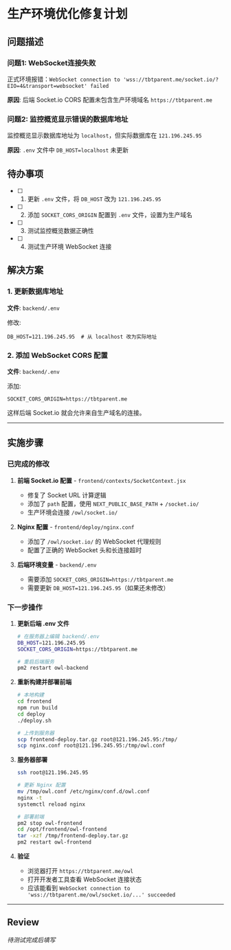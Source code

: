 # 生产环境优化修复计划

## 问题描述

### 问题1: WebSocket连接失败
正式环境报错：`WebSocket connection to 'wss://tbtparent.me/socket.io/?EIO=4&transport=websocket' failed`

**原因**: 后端 Socket.io CORS 配置未包含生产环境域名 `https://tbtparent.me`

### 问题2: 监控概览显示错误的数据库地址
监控概览显示数据库地址为 `localhost`，但实际数据库在 `121.196.245.95`

**原因**: `.env` 文件中 `DB_HOST=localhost` 未更新

## 待办事项

- [ ] 1. 更新 `.env` 文件，将 `DB_HOST` 改为 `121.196.245.95`
- [ ] 2. 添加 `SOCKET_CORS_ORIGIN` 配置到 `.env` 文件，设置为生产域名
- [ ] 3. 测试监控概览数据正确性
- [ ] 4. 测试生产环境 WebSocket 连接

## 解决方案

### 1. 更新数据库地址

**文件**: `backend/.env`

修改:
```env
DB_HOST=121.196.245.95  # 从 localhost 改为实际地址
```

### 2. 添加 WebSocket CORS 配置

**文件**: `backend/.env`

添加:
```env
SOCKET_CORS_ORIGIN=https://tbtparent.me
```

这样后端 Socket.io 就会允许来自生产域名的连接。

---

## 实施步骤

### 已完成的修改

1. **前端 Socket.io 配置** - `frontend/contexts/SocketContext.jsx`
   - 修复了 Socket URL 计算逻辑
   - 添加了 `path` 配置，使用 `NEXT_PUBLIC_BASE_PATH` + `/socket.io/`
   - 生产环境会连接 `/owl/socket.io/`

2. **Nginx 配置** - `frontend/deploy/nginx.conf`
   - 添加了 `/owl/socket.io/` 的 WebSocket 代理规则
   - 配置了正确的 WebSocket 头和长连接超时

3. **后端环境变量** - `backend/.env`
   - 需要添加 `SOCKET_CORS_ORIGIN=https://tbtparent.me`
   - 需要更新 `DB_HOST=121.196.245.95`（如果还未修改）

### 下一步操作

1. **更新后端 .env 文件**
   ```bash
   # 在服务器上编辑 backend/.env
   DB_HOST=121.196.245.95
   SOCKET_CORS_ORIGIN=https://tbtparent.me

   # 重启后端服务
   pm2 restart owl-backend
   ```

2. **重新构建并部署前端**
   ```bash
   # 本地构建
   cd frontend
   npm run build
   cd deploy
   ./deploy.sh

   # 上传到服务器
   scp frontend-deploy.tar.gz root@121.196.245.95:/tmp/
   scp nginx.conf root@121.196.245.95:/tmp/owl.conf
   ```

3. **服务器部署**
   ```bash
   ssh root@121.196.245.95

   # 更新 Nginx 配置
   mv /tmp/owl.conf /etc/nginx/conf.d/owl.conf
   nginx -t
   systemctl reload nginx

   # 部署前端
   pm2 stop owl-frontend
   cd /opt/frontend/owl-frontend
   tar -xzf /tmp/frontend-deploy.tar.gz
   pm2 restart owl-frontend
   ```

4. **验证**
   - 浏览器打开 `https://tbtparent.me/owl`
   - 打开开发者工具查看 WebSocket 连接状态
   - 应该能看到 `WebSocket connection to 'wss://tbtparent.me/owl/socket.io/...' succeeded`

---

## Review

*待测试完成后填写*
